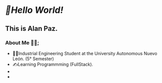 # ***👋Hello World!*** 
This is Alan Paz.
--- 
### About Me 👨‍💻;
- 👷‍♂️Industrial Engineering Student at the University Autonomous Nuevo León. (5° Semester)
- ✍Learning Programmming (FullStack).
- 
-  

